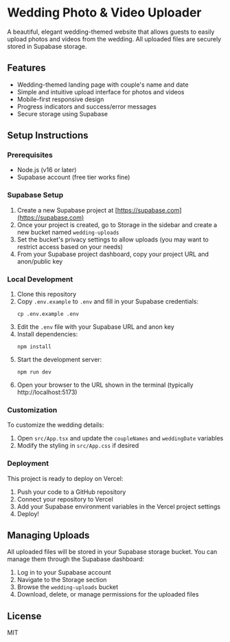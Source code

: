# Wedding Photo & Video Uploader

A beautiful, elegant wedding-themed website that allows guests to easily upload photos and videos from the wedding. All uploaded files are securely stored in Supabase storage.

## Features

- Wedding-themed landing page with couple's name and date
- Simple and intuitive upload interface for photos and videos
- Mobile-first responsive design
- Progress indicators and success/error messages
- Secure storage using Supabase

## Setup Instructions

### Prerequisites

- Node.js (v16 or later)
- Supabase account (free tier works fine)

### Supabase Setup

1. Create a new Supabase project at [https://supabase.com](https://supabase.com)
2. Once your project is created, go to Storage in the sidebar and create a new bucket named `wedding-uploads`
3. Set the bucket's privacy settings to allow uploads (you may want to restrict access based on your needs)
4. From your Supabase project dashboard, copy your project URL and anon/public key

### Local Development

1. Clone this repository
2. Copy `.env.example` to `.env` and fill in your Supabase credentials:
   ```
   cp .env.example .env
   ```
3. Edit the `.env` file with your Supabase URL and anon key
4. Install dependencies:
   ```
   npm install
   ```
5. Start the development server:
   ```
   npm run dev
   ```
6. Open your browser to the URL shown in the terminal (typically http://localhost:5173)

### Customization

To customize the wedding details:

1. Open `src/App.tsx` and update the `coupleNames` and `weddingDate` variables
2. Modify the styling in `src/App.css` if desired

### Deployment

This project is ready to deploy on Vercel:

1. Push your code to a GitHub repository
2. Connect your repository to Vercel
3. Add your Supabase environment variables in the Vercel project settings
4. Deploy!

## Managing Uploads

All uploaded files will be stored in your Supabase storage bucket. You can manage them through the Supabase dashboard:

1. Log in to your Supabase account
2. Navigate to the Storage section
3. Browse the `wedding-uploads` bucket
4. Download, delete, or manage permissions for the uploaded files

## License

MIT
